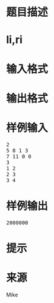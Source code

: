 

# 题目描述



# li,ri



# 输入格式



# 输出格式



# 样例输入


<pre>2
5 8 1 3
7 11 0 0
3
1 2
2 3
3 4
</pre>

# 样例输出


<pre>2000000
</pre>

# 提示



# 来源


<p>
Mike
</p>
